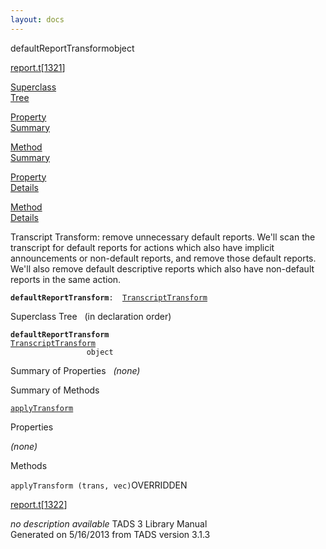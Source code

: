 ```yaml
---
layout: docs
---
```

<span class="title">defaultReportTransform</span><span class="type">object</span>

[report.t](../file/report.t.html)\[[1321](../source/report.t.html#1321)\]

[Superclass  
Tree](#_SuperClassTree_)

[Property  
Summary](#_PropSummary_)

[Method  
Summary](#_MethodSummary_)

[Property  
Details](#_Properties_)

[Method  
Details](#_Methods_)



Transcript Transform: remove unnecessary default reports. We'll scan the
transcript for default reports for actions which also have implicit
announcements or non-default reports, and remove those default reports.
We'll also remove default descriptive reports which also have
non-default reports in the same action.

**`defaultReportTransform`**` :   `[`TranscriptTransform`](../object/TranscriptTransform.html)



<span id="_SuperClassTree_"></span>



<span class="hdln">Superclass Tree</span>   (in declaration order)



**`defaultReportTransform`**  
[`TranscriptTransform`](../object/TranscriptTransform.html)  
`                 object`  
<span id="_PropSummary_"></span>



<span class="hdln">Summary of Properties</span>  
*(none)* <span id="_MethodSummary_"></span>



<span class="hdln">Summary of Methods</span>  



[`applyTransform`](#applyTransform)



<span id="_Properties_"></span>



<span class="hdln">Properties</span>  



*(none)* <span id="_Methods_"></span>



<span class="hdln">Methods</span>  



<span id="applyTransform"></span>

`applyTransform (trans, vec)`<span class="rem">OVERRIDDEN</span>

[report.t](../file/report.t.html)\[[1322](../source/report.t.html#1322)\]



*no description available*
TADS 3 Library Manual  
Generated on 5/16/2013 from TADS version 3.1.3


